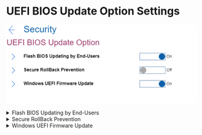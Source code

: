 # UEFI BIOS Update Option Settings #

![](./img/uefibiosupdate.png)

<details><summary>Flash BIOS Updating by End-Users</summary>

Whether UEFI BIOS can be updated without entering supervisor password.

Possible options:

1.	Off
2.	**On** – Default.

| WMI Setting name | Values | Locked by SVP | AMD/Intel |
|:---|:---|:---|:---|
| BIOSUpdateByEndUsers | Disable, Enable | Yes | Both |

</details>

<details><summary>Secure RollBack Prevention</summary>

Whether to prevent flashing to older version of UEFI BIOS.

!> Defaults to `On`, if `OS Optimized Defaults` has value `On`.

Possible options:

1.	**Off** – Default.
2.	On

| WMI Setting name | Values | Locked by SVP | AMD/Intel |
|:---|:---|:---|:---|
| SecureRollBackPrevention | Disable, Enable | Yes | Both |

</details>

<details><summary>Windows UEFI Firmware Update</summary>

Whether to allow Windows UEFI Firmware Update.

Possible options:

1.	**On** – Default.
2.	Off

| WMI Setting name | Values | Locked by SVP | AMD/Intel |
|:---|:---|:---|:---|
| WindowsUEFIFirmwareUpdate | Disable, Enable | Yes | Both |

</details>
